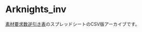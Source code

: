# Arknights_inv  
  
[素材要求数逆引き表](https://arknights.wikiru.jp/index.php?%C1%C7%BA%E0%CD%D7%B5%E1%BF%F4%B5%D5%B0%FA%A4%AD%C9%BD)のスプレッドシートのCSV版アーカイブです。  
  
